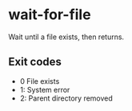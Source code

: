 wait-for-file
==============

Wait until a file exists, then returns.

Exit codes
-----------

* 0 File exists
* 1: System error
* 2: Parent directory removed
